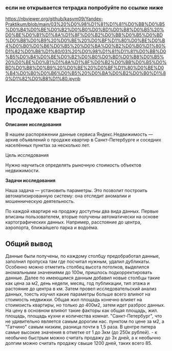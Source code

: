 ### если не открывается тетрадка попробуйте по ссылке ниже
https://nbviewer.org/github/kasym09/Yandex-Praktikum/blob/main/03%20%D0%98%D1%81%D1%81%D0%BB%D0%B5%D0%B4%D0%BE%D0%B2%D0%B0%D0%BD%D0%B8%D0%B5%20%D0%BE%D0%B1%D1%8A%D1%8F%D0%B2%D0%BB%D0%B5%D0%BD%D0%B8%D0%B9%20%D0%BE%20%D0%BF%D1%80%D0%BE%D0%B4%D0%B0%D0%B6%D0%B5%20%D0%BA%D0%B2%D0%B0%D1%80%D1%82%D0%B8%D1%80/03%20%D0%98%D1%81%D1%81%D0%BB%D0%B5%D0%B4%D0%BE%D0%B2%D0%B0%D0%BD%D0%B8%D0%B5%20%D0%BE%D0%B1%D1%8A%D1%8F%D0%B2%D0%BB%D0%B5%D0%BD%D0%B8%D0%B9%20%D0%BE%20%D0%BF%D1%80%D0%BE%D0%B4%D0%B0%D0%B6%D0%B5%20%D0%BA%D0%B2%D0%B0%D1%80%D1%82%D0%B8%D1%80.ipynb
# Исследование объявлений о продаже квартир

**Описание исследования**

В нашем распоряжении данные сервиса Яндекс.Недвижимость — архив объявлений о продаже квартир в Санкт-Петербурге и соседних населённых пунктах за несколько лет.

Цель исследования

Нужно научиться определять рыночную стоимость объектов недвижимости.

**Задачи исследования**

Наша задача — установить параметры. Это позволит построить автоматизированную систему: она отследит аномалии и мошенническую деятельность.

По каждой квартире на продажу доступны два вида данных. Первые вписаны пользователем, вторые получены автоматически на основе картографических данных. Например, расстояние до центра, аэропорта, ближайшего парка и водоёма.

## Общий вывод
Данные были получены, по каждому столбцу предобработал данные, заполнил пропуска там где посчитал нужным, удалил дубликаты. Особенно можно отметить столбец высота потолков, выделился аномальными значениями до 100м, пришлось подкорректировать данные. Далее по имеющимся данным добавил новые столбцы такие как цена за м2, день недели, месяц, год публикации, тип этажа и растояние до центра в км. Затем провел исследовательский анализ данных, тоесть изучил какие параметры больше всего влияют на стоимость недвижки. Общая жил площадь конечно влияет на стоимоисть квартиры, но только до 400м2, затем идет разброс данных. На цену в основном влияют такие факторы как общая площадь, жил. площадь, площадь кухни и количества комнат. "Санкт-Петербург", что не удивительно является самым дорогим нас. пунктом по цене за м2, а "Гатчино" самым низким, разница почти в 1,5 раза. В центре питера самые высокие значения в отметке от 1 до 3км (до 250к рублей). - к необычно быстрым можно считать продажу до 3х дней, а
к необычно долгим можно считать продажу свыше 1200 дней, таких всего 85.
